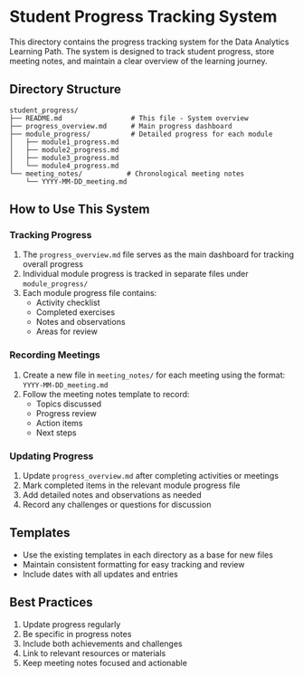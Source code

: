 # Student Progress Tracking System

This directory contains the progress tracking system for the Data Analytics Learning Path. The system is designed to track student progress, store meeting notes, and maintain a clear overview of the learning journey.

## Directory Structure

```
student_progress/
├── README.md                 # This file - System overview
├── progress_overview.md      # Main progress dashboard
├── module_progress/          # Detailed progress for each module
│   ├── module1_progress.md  
│   ├── module2_progress.md
│   ├── module3_progress.md
│   └── module4_progress.md
└── meeting_notes/           # Chronological meeting notes
    └── YYYY-MM-DD_meeting.md
```

## How to Use This System

### Tracking Progress
1. The `progress_overview.md` file serves as the main dashboard for tracking overall progress
2. Individual module progress is tracked in separate files under `module_progress/`
3. Each module progress file contains:
   - Activity checklist
   - Completed exercises
   - Notes and observations
   - Areas for review

### Recording Meetings
1. Create a new file in `meeting_notes/` for each meeting using the format: `YYYY-MM-DD_meeting.md`
2. Follow the meeting notes template to record:
   - Topics discussed
   - Progress review
   - Action items
   - Next steps

### Updating Progress
1. Update `progress_overview.md` after completing activities or meetings
2. Mark completed items in the relevant module progress file
3. Add detailed notes and observations as needed
4. Record any challenges or questions for discussion

## Templates
- Use the existing templates in each directory as a base for new files
- Maintain consistent formatting for easy tracking and review
- Include dates with all updates and entries

## Best Practices
1. Update progress regularly
2. Be specific in progress notes
3. Include both achievements and challenges
4. Link to relevant resources or materials
5. Keep meeting notes focused and actionable
